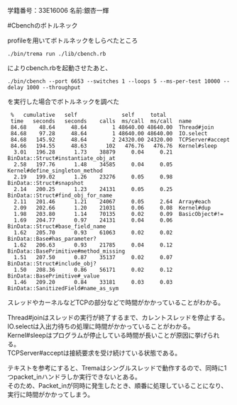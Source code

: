 学籍番号：33E16006
名前:銀杏一輝

#Cbenchのボトルネック

profileを用いてボトルネックをしらべたところ  

```
./bin/trema run ./lib/cbench.rb
```

によりcbench.rbを起動させたあと、

```
./bin/cbench --port 6653 --switches 1 --loops 5 --ms-per-test 10000 --delay 1000 --throughput
```


を実行した場合でボトルネックを調べた  
```
 %   cumulative   self              self     total
 time   seconds   seconds    calls  ms/call  ms/call  name
 84.68    48.64     48.64        1 48640.00 48640.00  Thread#join
 84.68    97.28     48.64        1 48640.00 48640.00  IO.select
 84.68   145.92     48.64        2 24320.00 24320.00  TCPServer#accept
 84.66   194.55     48.63      102   476.76   476.76  Kernel#sleep
  3.01   196.28      1.73    38879     0.04     0.21  BinData::Struct#instantiate_obj_at
  2.58   197.76      1.48    34585     0.04     0.05  Kernel#define_singleton_method
  2.19   199.02      1.26    23276     0.05     0.98  BinData::Struct#snapshot
  2.14   200.25      1.23    24131     0.05     0.25  BinData::Struct#find_obj_for_name
  2.11   201.46      1.21    24067     0.05     2.64  Array#each
  2.09   202.66      1.20    21031     0.06     0.08  Kernel#dup
  1.98   203.80      1.14    70135     0.02     0.09  BasicObject#!=
  1.69   204.77      0.97    24131     0.04     0.06  BinData::Struct#base_field_name
  1.62   205.70      0.93    61063     0.02     0.02  BinData::Base#has_parameter?
  1.62   206.63      0.93    21785     0.04     0.12  BinData::BasePrimitive#method_missing
  1.51   207.50      0.87    35137     0.02     0.07  BinData::Struct#include_obj?
  1.50   208.36      0.86    56171     0.02     0.12  BinData::BasePrimitive#_value
  1.46   209.20      0.84    33181     0.03     0.03  BinData::SanitizedField#name_as_sym
```

スレッドやカーネルなどTCPの部分などで時間がかかっていることがわかる。  

Thread#joinはスレッドの実行が終了するまで、カレントスレッドを停止する。  
IO.selectは入出力待ちの処理に時間がかかっていることがわかる。  
Kernel#sleepはプログラムが停止している時間が長いことが原因に挙げられる。  
TCPServer#acceptは接続要求を受け続けている状態である。  

テキストを参考にすると、Tremaはシングルスレッドで動作するので、同時に1つpacket_inハンドラしか実行できないとある。  
そのため、Packet_inが同時に発生したとき、順番に処理していることになり、実行に時間がかかってしまう。  


　　





  



